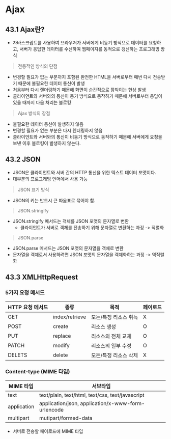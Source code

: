 # Ajax

## 43.1 Ajax란?

- 자바스크립트를 사용하여 브라우저가 서버에게 비동기 방식으로 데이터를 요청하고, 서버가 응답한 데이터를 수신하여 웹페이지를 동적으로 갱신하는 프로그래밍 방식

> 전통적인 방식의 단점

- 변경할 필요가 없는 부분까지 포함된 완전한 HTML을 서버로부터 매번 다시 전송받기 때문에 불필요한 데이터 통신이 발생
- 처음부터 다시 렌더링하기 때문에 화면이 순간적으로 깜박이는 현상 발생
- 클라이언트와 서버와의 통신이 동기 방식으로 동작하기 때문에 서버로부터 응답이 있을 때까지 다음 처리는 블로킹

> Ajax 방식의 장점

- 불필요한 데이터 통신이 발생하지 않음
- 변경할 필요가 없는 부분은 다시 렌더링하지 않음
- 클라이언트와 서버와의 통신이 비동기 방식으로 동작하기 때문에 서버에게 요청을 보낸 이후 블로킹이 발생하지 않는다.

## 43.2 JSON

- JSON은 클라이언트와 서버 간의 HTTP 통신을 위한 텍스트 데이터 포맷이다.
- 대부분의 프로그래밍 언어에서 사용 가능

> JSON 표기 방식

- JSON의 키는 반드시 큰 따옴표로 묶어야 함.

> JSON.stringify

- JSON.stringify 메서드는 객체를 JSON 포맷의 문자열로 변환
  - 클라이언트가 서버로 객체를 전송하기 위해 문자열로 변환하는 과정 -> 직렬화

> JSON.parse

- JSON.parse 메서드는 JSON 포맷의 문자열을 객체로 변환
- 문자열을 객체로서 사용하려면 JSON 포맷의 문자열을 객체화하는 과정 -> 역직렬화

## 43.3 XMLHttpRequest

### 5가지 요청 메서드

| HTTP 요청 메서드 | 종류           | 목적                  | 페이로드 |
| ---------------- | -------------- | --------------------- | -------- |
| GET              | index/retrieve | 모든/특정 리소스 취득 | X        |
| POST             | create         | 리소스 생성           | O        |
| PUT              | replace        | 리소스의 전체 교체    | O        |
| PATCH            | modify         | 리소스의 일부 수정    | O        |
| DELETS           | delete         | 모든/특정 리소스 삭제 | X        |

### Content-type (MIME 타입)

| MIME 타입   | 서브타입                                           |
| ----------- | -------------------------------------------------- |
| text        | text/plain, text/html, text/css, text/javascript   |
| application | application/json, application/x-www-form-urlencode |
| multipart   | mutipart/formed-data                               |

- 서버로 전송할 페이로드에 MIME 타입
